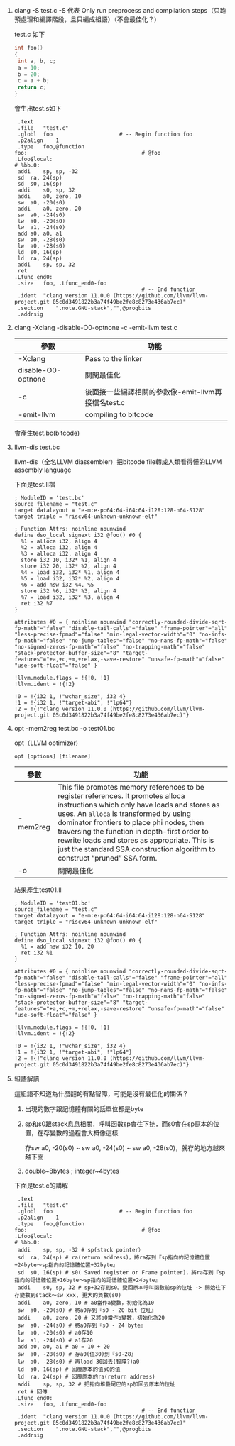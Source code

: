 1. clang -S test.c
   -S 代表 Only run preprocess and compilation steps（只跑預處理和編譯階段，且只編成組語）（不會最佳化？)

   test.c 如下

   ```c
   int foo()
   {
   	int a, b, c;
   	a = 10;
   	b = 20;
   	c = a + b;
   	return c;
   }
   ```

   會生出test.s如下

   ```assembly
   	.text
   	.file	"test.c"
   	.globl	foo                     # -- Begin function foo
   	.p2align	1
   	.type	foo,@function
   foo:                                    # @foo
   .Lfoo$local:
   # %bb.0:
   	addi	sp, sp, -32
   	sd	ra, 24(sp)
   	sd	s0, 16(sp)
   	addi	s0, sp, 32
   	addi	a0, zero, 10
   	sw	a0, -20(s0)
   	addi	a0, zero, 20
   	sw	a0, -24(s0)
   	lw	a0, -20(s0)
   	lw	a1, -24(s0)
   	add	a0, a0, a1
   	sw	a0, -28(s0)
   	lw	a0, -28(s0)
   	ld	s0, 16(sp)
   	ld	ra, 24(sp)
   	addi	sp, sp, 32
   	ret
   .Lfunc_end0:
   	.size	foo, .Lfunc_end0-foo
                                           # -- End function
   	.ident	"clang version 11.0.0 (https://github.com/llvm/llvm-project.git 05c0d3491822b3a74f49be2fe8c8273e436ab7ec)"
   	.section	".note.GNU-stack","",@progbits
   	.addrsig
   ```

2. clang -Xclang -disable-O0-optnone -c -emit-llvm test.c

   | 參數               | 功能                                               |
   | ------------------ | -------------------------------------------------- |
   | -Xclang <arg>      | Pass <arg> to the linker                           |
   | disable-O0-optnone | 關閉最佳化                                         |
   | -c                 | 後面接一些編譯相關的參數像-emit-llvm再接檔名test.c |
   | -emit-llvm         | compiling to bitcode                               |

   會產生test.bc(bitcode)

3. llvm-dis test.bc

   llvm-dis（全名LLVM diassembler）把bitcode file轉成人類看得懂的LLVM assembly language

   下面是test.ll檔

   ```assembly
   ; ModuleID = 'test.bc'
   source_filename = "test.c"
   target datalayout = "e-m:e-p:64:64-i64:64-i128:128-n64-S128"
   target triple = "riscv64-unknown-unknown-elf"
   
   ; Function Attrs: noinline nounwind
   define dso_local signext i32 @foo() #0 {
     %1 = alloca i32, align 4
     %2 = alloca i32, align 4
     %3 = alloca i32, align 4
     store i32 10, i32* %1, align 4
     store i32 20, i32* %2, align 4
     %4 = load i32, i32* %1, align 4
     %5 = load i32, i32* %2, align 4
     %6 = add nsw i32 %4, %5
     store i32 %6, i32* %3, align 4
     %7 = load i32, i32* %3, align 4
     ret i32 %7
   }
   
   attributes #0 = { noinline nounwind "correctly-rounded-divide-sqrt-fp-math"="false" "disable-tail-calls"="false" "frame-pointer"="all" "less-precise-fpmad"="false" "min-legal-vector-width"="0" "no-infs-fp-math"="false" "no-jump-tables"="false" "no-nans-fp-math"="false" "no-signed-zeros-fp-math"="false" "no-trapping-math"="false" "stack-protector-buffer-size"="8" "target-features"="+a,+c,+m,+relax,-save-restore" "unsafe-fp-math"="false" "use-soft-float"="false" }
   
   !llvm.module.flags = !{!0, !1}
   !llvm.ident = !{!2}
   
   !0 = !{i32 1, !"wchar_size", i32 4}
   !1 = !{i32 1, !"target-abi", !"lp64"}
   !2 = !{!"clang version 11.0.0 (https://github.com/llvm/llvm-project.git 05c0d3491822b3a74f49be2fe8c8273e436ab7ec)"}
   ```

4. opt -mem2reg test.bc -o test01.bc

   opt（LLVM optimizer)

   ```
   opt [options] [filename]
   ```
   | 參數          | 功能                                                         |
   | ------------- | ------------------------------------------------------------ |
   | -mem2reg      | This file promotes memory references to be register references. It promotes alloca instructions which only have loads and stores as uses. An `alloca` is transformed by using dominator frontiers to place phi nodes, then traversing the function in depth-first order to rewrite loads and stores as appropriate. This is just the standard SSA construction algorithm to construct “pruned” SSA form. |
   | -o <filename> | 關閉最佳化                                                   |
   
   結果產生test01.ll
   
   ```assembly
   ; ModuleID = 'test01.bc'
   source_filename = "test.c"
   target datalayout = "e-m:e-p:64:64-i64:64-i128:128-n64-S128"
   target triple = "riscv64-unknown-unknown-elf"
   
   ; Function Attrs: noinline nounwind
   define dso_local signext i32 @foo() #0 {
     %1 = add nsw i32 10, 20
     ret i32 %1
   }
   
   attributes #0 = { noinline nounwind "correctly-rounded-divide-sqrt-fp-math"="false" "disable-tail-calls"="false" "frame-pointer"="all" "less-precise-fpmad"="false" "min-legal-vector-width"="0" "no-infs-fp-math"="false" "no-jump-tables"="false" "no-nans-fp-math"="false" "no-signed-zeros-fp-math"="false" "no-trapping-math"="false" "stack-protector-buffer-size"="8" "target-features"="+a,+c,+m,+relax,-save-restore" "unsafe-fp-math"="false" "use-soft-float"="false" }
   
   !llvm.module.flags = !{!0, !1}
   !llvm.ident = !{!2}
   
   !0 = !{i32 1, !"wchar_size", i32 4}
   !1 = !{i32 1, !"target-abi", !"lp64"}
   !2 = !{!"clang version 11.0.0 (https://github.com/llvm/llvm-project.git 05c0d3491822b3a74f49be2fe8c8273e436ab7ec)"}
   ```
   
   

5. 組語解讀

   這組語不知道為什麼翻的有點智障，可能是沒有最佳化的關係？

   1. 出現的數字跟記憶體有關的話單位都是byte

   2. sp和s0跟stack息息相關，呼叫函數sp會往下挖，而s0會在sp原本的位置，在存變數的過程會大概像這樣

      存sw a0, -20(s0) ~ sw a0, -24(s0) ~ sw a0, -28(s0)，就存的地方越來越下面

   3. double~8bytes ; integer~4bytes

   下面是test.c的講解

   ```assembly
   	.text
   	.file	"test.c"
   	.globl	foo                     # -- Begin function foo
   	.p2align	1
   	.type	foo,@function
   foo:                                    # @foo
   .Lfoo$local:
   # %bb.0:
   	addi	sp, sp, -32 # sp(stack pointer）
   	sd	ra, 24(sp) # ra(return address)，將ra存到『sp指向的記憶體位置+24byte～sp指向的記憶體位置+32byte』
   	sd	s0, 16(sp) # s0( Saved register or Frame pointer)，將ra存到『sp指向的記憶體位置+16byte～sp指向的記憶體位置+24byte』
   	addi	s0, sp, 32 # sp+32存到s0。變回原本呼叫函數前sp的位址 -> 開始往下存變數到stack～sw xxx, 更大的負數(s0)
   	addi	a0, zero, 10 # a0當作a變數，初始化為10
   	sw	a0, -20(s0) # 將a0存到『s0 - 20 bit 位址』
   	addi	a0, zero, 20 # 又將a0當作b變數，初始化為20
   	sw	a0, -24(s0) # 將a0存到『s0 - 24 byte』
   	lw	a0, -20(s0) # a0存10
   	lw	a1, -24(s0) # a1存20
   	add	a0, a0, a1 # a0 = 10 + 20
   	sw	a0, -28(s0) # 存a0(值30)到『s0-28』
   	lw	a0, -28(s0) # 再load 30回去(智障?)a0
   	ld	s0, 16(sp) # 回覆原本的值s0的值
   	ld	ra, 24(sp) # 回覆原本的ra(return address)
   	addi	sp, sp, 32 # 把指向堆疊尾巴的sp加回去原本的位址
   	ret # 回傳
   .Lfunc_end0:
   	.size	foo, .Lfunc_end0-foo
                                           # -- End function
   	.ident	"clang version 11.0.0 (https://github.com/llvm/llvm-project.git 05c0d3491822b3a74f49be2fe8c8273e436ab7ec)"
   	.section	".note.GNU-stack","",@progbits
   	.addrsig
   ```

   